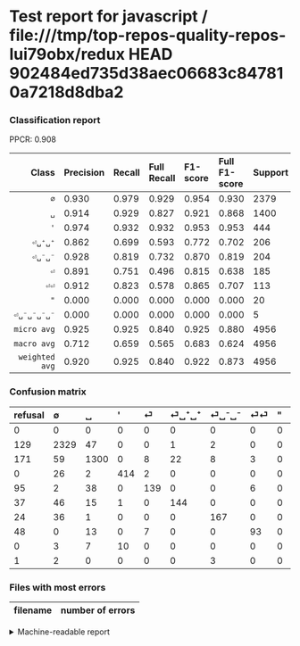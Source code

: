 # Test report for javascript / file:///tmp/top-repos-quality-repos-lui79obx/redux HEAD 902484ed735d38aec06683c847810a7218d8dba2

### Classification report

PPCR: 0.908

| Class | Precision | Recall | Full Recall | F1-score | Full F1-score | Support | Full Support | PPCR |
|------:|:----------|:-------|:------------|:---------|:---------|:--------|:-------------|:-----|
| `∅` | 0.930| 0.979| 0.929| 0.954| 0.930| 2379| 2508| 0.949 |
| `␣` | 0.914| 0.929| 0.827| 0.921| 0.868| 1400| 1571| 0.891 |
| `'` | 0.974| 0.932| 0.932| 0.953| 0.953| 444| 444| 1.000 |
| `⏎␣⁺␣⁺` | 0.862| 0.699| 0.593| 0.772| 0.702| 206| 243| 0.848 |
| `⏎␣⁻␣⁻` | 0.928| 0.819| 0.732| 0.870| 0.819| 204| 228| 0.895 |
| `⏎` | 0.891| 0.751| 0.496| 0.815| 0.638| 185| 280| 0.661 |
| `⏎⏎` | 0.912| 0.823| 0.578| 0.865| 0.707| 113| 161| 0.702 |
| `"` | 0.000| 0.000| 0.000| 0.000| 0.000| 20| 20| 1.000 |
| `⏎␣⁻␣⁻␣⁻␣⁻` | 0.000| 0.000| 0.000| 0.000| 0.000| 5| 6| 0.833 |
| `micro avg` | 0.925| 0.925| 0.840| 0.925| 0.880| 4956| 5461| 0.908 |
| `macro avg` | 0.712| 0.659| 0.565| 0.683| 0.624| 4956| 5461| 0.908 |
| `weighted avg` | 0.920| 0.925| 0.840| 0.922| 0.873| 4956| 5461| 0.908 |

### Confusion matrix

|refusal|  ∅| ␣| '| ⏎| ⏎␣⁺␣⁺| ⏎␣⁻␣⁻| ⏎⏎| "| ⏎␣⁻␣⁻␣⁻␣⁻| 
|:---|:---|:---|:---|:---|:---|:---|:---|:---|:---|
|0 |0 |0 |0 |0 |0 |0 |0 |0 |0 |
|129 |2329 |47 |0 |0 |1 |2 |0 |0 |0 |
|171 |59 |1300 |0 |8 |22 |8 |3 |0 |0 |
|0 |26 |2 |414 |2 |0 |0 |0 |0 |0 |
|95 |2 |38 |0 |139 |0 |0 |6 |0 |0 |
|37 |46 |15 |1 |0 |144 |0 |0 |0 |0 |
|24 |36 |1 |0 |0 |0 |167 |0 |0 |0 |
|48 |0 |13 |0 |7 |0 |0 |93 |0 |0 |
|0 |3 |7 |10 |0 |0 |0 |0 |0 |0 |
|1 |2 |0 |0 |0 |0 |3 |0 |0 |0 |

### Files with most errors

| filename | number of errors|
|:----:|:-----|

<details>
    <summary>Machine-readable report</summary>
```json
{
  "cl_report": {"\"": {"f1-score": 0.0, "precision": 0.0, "recall": 0.0, "support": 20}, "\u0027": {"f1-score": 0.952819332566168, "precision": 0.9741176470588235, "recall": 0.9324324324324325, "support": 444}, "macro avg": {"f1-score": 0.6833575216322204, "precision": 0.7123341706704616, "recall": 0.6591114894416368, "support": 4956}, "micro avg": {"f1-score": 0.9253430185633575, "precision": 0.9253430185633575, "recall": 0.9253430185633575, "support": 4956}, "weighted avg": {"f1-score": 0.9215855537415905, "precision": 0.9200728226738047, "recall": 0.9253430185633575, "support": 4956}, "\u2205": {"f1-score": 0.954117165096272, "precision": 0.9304834198961246, "recall": 0.9789827658680118, "support": 2379}, "\u23ce": {"f1-score": 0.81524926686217, "precision": 0.8910256410256411, "recall": 0.7513513513513513, "support": 185}, "\u23ce\u23ce": {"f1-score": 0.8651162790697673, "precision": 0.9117647058823529, "recall": 0.8230088495575221, "support": 113}, "\u23ce\u2423\u207a\u2423\u207a": {"f1-score": 0.7721179624664879, "precision": 0.8622754491017964, "recall": 0.6990291262135923, "support": 206}, "\u23ce\u2423\u207b\u2423\u207b": {"f1-score": 0.8697916666666667, "precision": 0.9277777777777778, "recall": 0.8186274509803921, "support": 204}, "\u23ce\u2423\u207b\u2423\u207b\u2423\u207b\u2423\u207b": {"f1-score": 0.0, "precision": 0.0, "recall": 0.0, "support": 5}, "\u2423": {"f1-score": 0.9210060219624513, "precision": 0.9135628952916374, "recall": 0.9285714285714286, "support": 1400}},
  "cl_report_full": {"\"": {"f1-score": 0.0, "precision": 0.0, "recall": 0.0, "support": 20}, "\u0027": {"f1-score": 0.952819332566168, "precision": 0.9741176470588235, "recall": 0.9324324324324325, "support": 444}, "macro avg": {"f1-score": 0.6240759193440711, "precision": 0.7123341706704616, "recall": 0.5652973651298755, "support": 5461}, "micro avg": {"f1-score": 0.8804838245176155, "precision": 0.9253430185633575, "recall": 0.8397729353598242, "support": 5461}, "weighted avg": {"f1-score": 0.8731683753648134, "precision": 0.9190103507592141, "recall": 0.8397729353598242, "support": 5461}, "\u2205": {"f1-score": 0.9295549790460986, "precision": 0.9304834198961246, "recall": 0.9286283891547049, "support": 2508}, "\u23ce": {"f1-score": 0.6376146788990826, "precision": 0.8910256410256411, "recall": 0.49642857142857144, "support": 280}, "\u23ce\u23ce": {"f1-score": 0.7072243346007604, "precision": 0.9117647058823529, "recall": 0.577639751552795, "support": 161}, "\u23ce\u2423\u207a\u2423\u207a": {"f1-score": 0.7024390243902437, "precision": 0.8622754491017964, "recall": 0.5925925925925926, "support": 243}, "\u23ce\u2423\u207b\u2423\u207b": {"f1-score": 0.8186274509803921, "precision": 0.9277777777777778, "recall": 0.7324561403508771, "support": 228}, "\u23ce\u2423\u207b\u2423\u207b\u2423\u207b\u2423\u207b": {"f1-score": 0.0, "precision": 0.0, "recall": 0.0, "support": 6}, "\u2423": {"f1-score": 0.8684034736138944, "precision": 0.9135628952916374, "recall": 0.8274984086569064, "support": 1571}},
  "ppcr": 0.9075260941219557
}
```
</details>
